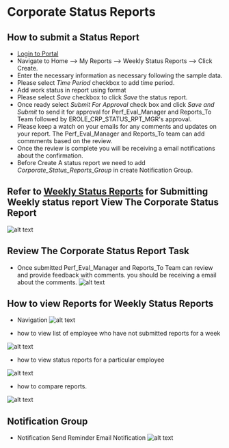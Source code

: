 Corporate Status Reports
===========

How to submit a Status Report
----
 - [Login to Portal](../../office/forgot-password.html "Login")
 - Navigate to Home --> My Reports --> Weekly Status Reports --> Click Create.
 - Enter the necessary information as necessary following the sample data.
 - Please select *Time Period* checkbox to add time period.
 - Add work status in report using format 
 - Please select *Save* checkbox to click *Save* the status report.
 - Once ready select *Submit For Approval* check box and click *Save and Submit* to send it for approval for Perf_Eval_Manager and Reports_To Team followed by EROLE_CRP_STATUS_RPT_MGR's approval.
 - Please keep a watch on your emails for any comments and updates on your report. The Perf_Eval_Manager and Reports_To team can add commments based on the review. 
 - Once the review is complete you will be receiving a email notifications about the confirmation.
 - Before Create A status report we need to add  *Corporate_Status_Reports_Group* in create Notification Group.




Refer to [Weekly Status Reports](../../office/statusreport/weekly-statusreport.html "Submit Weekly Status Report") for Submitting Weekly status report
View The Corporate Status Report
----
![alt text](../../images/statusreport/weekly-status-report-view.png "Submit Status Report")

Review The Corporate Status Report Task
----
 - Once submitted Perf_Eval_Manager and Reports_To Team can review and provide feedback with comments. you should be receiving a email about the comments.
![alt text](../../images/statusreport/status-report-approval-task.png "Submit Status Report")


How to view Reports for Weekly Status Reports
----
 - Navigation
![alt text](../../images/statusreport/WeeklyStatusReport.png "View Status Report")

 - how to view list of employee who have not submitted reports for a week

![alt text](../../images/statusreport/NotSubmittedReport.png "View Status Report")

 - how to view status reports for a particular employee

![alt text](../../images/statusreport/ParticularReport.png "View Status Report")

 - how to compare reports.

![alt text](../../images/statusreport/CompareReport.png "View Status Report")


Notification Group
----
 - Notification Send Reminder Email Notification
![alt text](../../images/statusreport/reminder-status-reports.png "Status Report")
